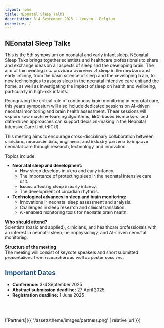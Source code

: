 ```yaml
---
layout: home
title: NEonatal Sleep Talks
description: 3-4 September 2025 - Leuven - Belgium
permalink: /
---
```


## **NEonatal Sleep Talks**

This is the 5th symposium on neonatal and early infant sleep. NEonatal Sleep Talks brings together scientists and healthcare professionals to share and exchange ideas on all aspects of sleep and the developing brain. The aim of the meeting is to provide a overview of sleep in the newborn and early infancy, from the basic science of sleep and the developing brain, to new technologies to assess sleep in the neonatal intensive care unit and the home, as well as investigating the impact of sleep on health and wellbeing, particularly in high-risk infants. 

Recognizing the critical role of continuous brain monitoring in neonatal care, this year’s symposium will also include dedicated sessions on AI-driven neonatal monitoring and brain health assessment. These sessions will explore how machine-learning algorithms, EEG-based biomarkers, and data-driven approaches can support decision-making in the Neonatal Intensive Care Unit (NICU).

This meeting aims to encourage cross-disciplinary collaboration between clinicians, neuroscientists, engineers, and industry partners to improve neonatal care through research, technology, and innovation.

Topics include:
* **Neonatal sleep and development:**
    * How sleep develops in utero and early infancy.
    * The importance of protecting sleep in the neonatal intensive care unit.
    * Issues affecting sleep in early infancy.
    * The development of circadian rhythms.
* **Technological advances in sleep and brain monitoring:**
    * Innovations in neonatal sleep assessment and analysis.
    * Challenges in sleep research and clinical translation.
    * AI-enabled monitoring tools for neonatal brain health.

**Who should attend?**  
Scientists (basic and applied), clinicians, and healthcare professionals with an interest in neonatal sleep, neurophysiology, and AI-driven neonatal monitoring.

**Structure of the meeting**  
The meeting will consist of keynote speakers and short submitted presentations from researchers as well as poster sessions.

## **<span style="color:#2B547E">Important Dates</span>**

- **Conference:** 3-4 September 2025
- **Abstract submission deadline:** 27 April 2025
- **Registration deadline:** 1 June 2025

\
\
\
![Partners]({{ '/assets/theme/images/partners.png' | relative_url }})